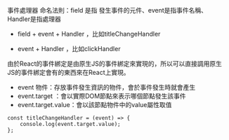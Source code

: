 


事件處理器 命名法則：field 是指 發生事件的元件、event是指事件名稱、Handler是指處理器

- field + event + Handler ，比如titleChangeHandler

- event + Handler ，比如clickHandler


由於React的事件綁定是由原生JS的事件綁定來實現的，所以可以直接調用原生JS的事件綁定會有的東西來在React上實現。  
- event 物件：存放事件發生資訊的物件，會於事件發生時就會產生
- event.target ：會以實際DOM節點來表示哪個節點發生該事件
- event.target.value：會以該節點物件中的value屬性取值

  
```
const titleChangeHandler = (event) => {
	console.log(event.target.value);
};
```
